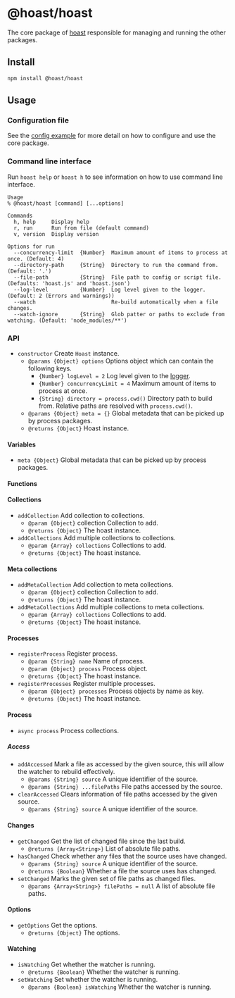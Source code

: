 # @hoast/hoast

The core package of [hoast](https://hoast.js.org) responsible for managing and running the other packages.

## Install

```ZSH
npm install @hoast/hoast
```

## Usage

### Configuration file

See the [config example](https://github.com/hoast/hoast/tree/main/examples/config#readme) for more detail on how to configure and use the core package.

### Command line interface

Run `hoast help` or `hoast h` to see information on how to use command line interface.

```
Usage
% @hoast/hoast [command] [...options]

Commands
  h, help     Display help
  r, run      Run from file (default command)
  v, version  Display version

Options for run
  --concurrency-limit  {Number}  Maximum amount of items to process at once. (Default: 4)
  --directory-path     {String}  Directory to run the command from. (Default: '.')
  --file-path          {String}  File path to config or script file. (Defaults: 'hoast.js' and 'hoast.json')
  --log-level          {Number}  Log level given to the logger. (Default: 2 (Errors and warnings))
  --watch                        Re-build automatically when a file changes.
  --watch-ignore       {String}  Glob patter or paths to exclude from watching. (Default: 'node_modules/**')
```

### API

- `constructor` Create `Hoast` instance.
  - `@params {Object} options` Options object which can contain the following keys.
    - `{Number} logLevel = 2` Log level given to the [logger](https://github.com/hoast/hoast/tree/main/packages/utils#logger.js).
    - `{Number} concurrencyLimit = 4` Maximum amount of items to process at once.
    - `{String} directory = process.cwd()` Directory path to build from. Relative paths are resolved with `process.cwd()`.
  - `@params {Object} meta = {}` Global metadata that can be picked up by process packages.
  - `@returns {Object}` Hoast instance.

#### Variables

- `meta {Object}` Global metadata that can be picked up by process packages.

#### Functions

#### Collections

- `addCollection` Add collection to collections.
  - `@param {Object}` collection Collection to add.
  - `@returns {Object}` The hoast instance.
- `addCollections` Add multiple collections to collections.
  - `@param {Array} collections` Collections to add.
  - `@returns {Object}` The hoast instance.

#### Meta collections

- `addMetaCollection` Add collection to meta collections.
  - `@param {Object}` collection Collection to add.
  - `@returns {Object}` The hoast instance.
- `addMetaCollections` Add multiple collections to meta collections.
  - `@param {Array} collections` Collections to add.
  - `@returns {Object}` The hoast instance.

#### Processes

- `registerProcess` Register process.
  - `@param {String} name` Name of process.
  - `@param {Object} process` Process object.
  - `@returns {Object}` The hoast instance.
- `registerProcesses` Register multiple processes.
  - `@param {Object} processes` Process objects by name as key.
  - `@returns {Object}` The hoast instance.

#### Process

- `async process` Process collections.

##### Access

- `addAccessed` Mark a file as accessed by the given source, this will allow the watcher to rebuild effectively.
  - `@params {String} source` A unique identifier of the source.
  - `@params {String} ...filePaths` File paths accessed by the source.
- `clearAccessed` Clears information of file paths accessed by the given source.
  - `@params {String} source` A unique identifier of the source.

#### Changes

- `getChanged` Get the list of changed file since the last build.
  - `@returns {Array<String>}` List of absolute file paths.
- `hasChanged` Check whether any files that the source uses have changed.
  - `@params {String} source` A unique identifier of the source.
  - `@returns {Boolean}` Whether a file the source uses has changed.
- `setChanged` Marks the given set of file paths as changed files.
  - `@params {Array<String>} filePaths = null` A list of absolute file paths.

#### Options

- `getOptions` Get the options.
  - `@returns {Object}` The options.

#### Watching

- `isWatching` Get whether the watcher is running.
  - `@returns {Boolean}` Whether the watcher is running.
- `setWatching` Set whether the watcher is running.
  - `@params {Boolean} isWatching` Whether the watcher is running.
